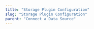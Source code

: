 ```yaml
---
title: "Storage Plugin Configuration"
slug: "Storage Plugin Configuration"
parent: "Connect a Data Source"
---
```


